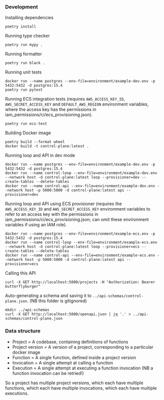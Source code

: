 ### Development

Installing dependencies
```commandline
poetry install
```

Running type checker
```commandline
poetry run mypy .
```

Running formatter
```commandline
poetry run black .
```

Running unit tests
```commandline
docker run --name postgres --env-file=environment/example-dev.env -p 5432:5432 -d postgres:15.4
poetry run pytest
```

Running ECS integration tests
(requires `AWS_ACCESS_KEY_ID`, `AWS_SECRET_ACCESS_KEY` and `DEFAULT_AWS_REGION` environment variables,
where the access key has the permissions in iam_permissions/ci/ecs_provisioning.json).
```commandline
poetry run ecs-test
```

Building Docker image
```commandline
poetry build --format wheel
docker build -t control-plane:latest .
```

Running loop and API in dev mode
```commandline
docker run --name postgres --env-file=environment/example-dev.env -p 5432:5432 -d postgres:15.4
docker run --name control-loop --env-file=environment/example-dev.env --network host -d control-plane:latest loop --provisioner=dev --create-tables --delete-tables
docker run --name control-api --env-file=environment/example-dev.env --network host -p 5000:5000 -d control-plane:latest api --provisioner=dev
```

Running loop and API using ECS provisioner (requires the `AWS_ACCESS_KEY_ID` and `AWS_SECRET_ACCESS_KEY` environment variables
to refer to an access key with the permissions in iam_permissions/ci/ecs_provisioning.json;
can omit these environment variables if using an IAM role).
```commandline
docker run --name postgres --env-file=environment/example-ecs.env -p 5432:5432 -d postgres:15.4
docker run --name control-loop --env-file=environment/example-ecs.env --network host -d control-plane:latest loop --provisioner=ecs --create-tables --delete-tables
docker run --name control-api --env-file=environment/example-ecs.env --network host -p 5000:5000 -d control-plane:latest api --provisioner=ecs
```

Calling this API
```commandline
curl -X GET http://localhost:5000/projects -H "Authorization: Bearer butterflyburger"
```

Auto-generating a schema and saving it to `../api-schemas/control-plane.json`. (NB this folder is gitignored)
```commandline
mkdir ../api-schemas
curl -X GET http://localhost:5000/openapi.json | jq '.' > ../api-schemas/control-plane.json
```

### Data structure

- Project = A codebase, containing definitions of functions
- Project version = A version of a project, corresponding to a particular docker image
- Function = A single function, defined inside a project version
- Invocation = A single attempt at calling a function
- Execution = A single attempt at executing a function invocation (NB a function invocation can be retried!)

So a project has multiple project versions, which each have multiple functions, which each have multiple invocations,
which each have multiple executions.
